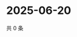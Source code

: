 # 2025-06-20

共 0 条

<!-- BEGIN ZHIHUQUESTIONS -->
<!-- 最后更新时间 Fri Jun 20 2025 07:11:19 GMT+0800 (China Standard Time) -->

<!-- END ZHIHUQUESTIONS -->
